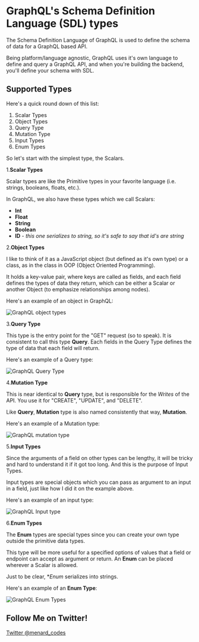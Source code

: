 # GraphQL's Schema Definition Language (SDL) types

The Schema Definition Language of GraphQL is used to define the schema of data for a GraphQL based API.

Being platform/language agnostic, GraphQL uses it's own language to define and query a GraphQL API, and when you're building the backend, you'll define your schema with SDL.

## Supported Types

Here's a quick round down of this list:

1. Scalar Types
2. Object Types
3. Query Type
4. Mutation Type
5. Input Types
6. Enum Types

So let's start with the simplest type, the Scalars.

1.**Scalar Types**

Scalar types are like the Primitive types in your favorite language (i.e. strings, booleans, floats, etc.).

In GraphQL, we also have these types which we call Scalars:
- **Int**
- **Float**
- **String**
- **Boolean**
- **ID** - *this one serializes to string, so it's safe to say that id's are string*

2.**Object Types**

I like to think of it as a JavaScript object (but defined as it's own type) or a class, as in the class in OOP (Object Oriented Programming).

It holds a key-value pair, where keys are called as fields, and each field defines the types of data they return, which can be either a Scalar or another Object (to emphasize relationships among nodes).

Here's an example of an object in GraphQL:

![GraphQL object types](https://dev-to-uploads.s3.amazonaws.com/uploads/articles/9dqf6vpj5huwzzbog9p8.png)

3.**Query Type**

This type is the entry point for the "GET" request (so to speak). It is consistent to call this type **Query**. Each fields in the Query Type defines the type of data that each field will return.

Here's an example of a Query type:

![GraphQL Query Type](https://dev-to-uploads.s3.amazonaws.com/uploads/articles/xte8ad3q024mk0bwx4w3.png)

4.**Mutation Type**

This is near identical to **Query** type, but is responsible for the *Writes* of the API. You use it for "CREATE", "UPDATE", and "DELETE".

Like **Query**, **Mutation** type is also named consistently that way, **Mutation**.

Here's an example of a Mutation type:

![GraphQL mutation type](https://dev-to-uploads.s3.amazonaws.com/uploads/articles/sypi08fw2l9jllgm1khy.png)

5.**Input Types**

Since the arguments of a field on other types can be lengthy, it will be tricky and hard to understand it if it got too long. And this is the purpose of Input Types.

Input types are special objects which you can pass as argument to an input in a field, just like how I did it on the example above.

Here's an example of an input type:

![GraphQL Input type](https://dev-to-uploads.s3.amazonaws.com/uploads/articles/ohybsnxobtz7ia9ctk03.png)

6.**Enum Types**

The **Enum** types are special types since you can create your own type outside the primitive data types.

This type will be more useful for a specified options of values that a field or endpoint can accept as argument or return. An **Enum** can be placed wherever a Scalar is allowed.

Just to be clear, **Enum* serializes into strings.

Here's an example of an **Enum Type**:

![GraphQL Enum Types](https://dev-to-uploads.s3.amazonaws.com/uploads/articles/f3flkgtxpswkiqf75dgo.png)

## Follow Me on Twitter!

[Twitter @menard_codes](https://twitter.com/menard_codes)

